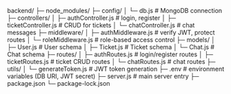 backend/
├─ node_modules/
├─ config/
│   └─ db.js                  # MongoDB connection
├─ controllers/
│   ├─ authController.js      # login, register
│   ├─ ticketController.js    # CRUD for tickets
│   └─ chatController.js      # chat messages
├─ middleware/
│   ├─ authMiddleware.js      # verify JWT, protect routes
│   └─ roleMiddleware.js      # role-based access control
├─ models/
│   ├─ User.js                # User schema
│   ├─ Ticket.js              # Ticket schema
│   └─ Chat.js                # Chat schema
├─ routes/
│   ├─ authRoutes.js          # login/register routes
│   ├─ ticketRoutes.js        # ticket CRUD routes
│   └─ chatRoutes.js          # chat routes
├─ utils/
│   └─ generateToken.js       # JWT token generation
├─ .env                       # environment variables (DB URI, JWT secret)
├─ server.js                  # main server entry
├─ package.json
└─ package-lock.json
